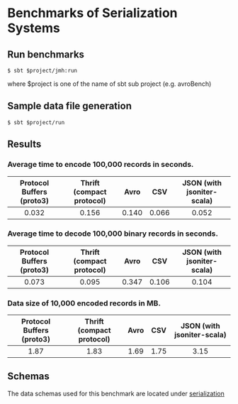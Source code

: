 
# Benchmarks of Serialization Systems

## Run benchmarks
```
$ sbt $project/jmh:run
```
where $project is one of the name of sbt sub project (e.g. avroBench)


## Sample data file generation
```
$ sbt $project/run
```


## Results
### Average time to encode 100,000 records in seconds.

|Protocol Buffers (proto3) | Thrift (compact protocol) | Avro | CSV | JSON (with jsoniter-scala) |
|:--:|:--:|:--:|:--:|:--:|
|0.032|0.156|0.140|0.066|0.052|

### Average time to decode 100,000 binary records in seconds.
|Protocol Buffers (proto3) | Thrift (compact protocol) | Avro | CSV | JSON (with jsoniter-scala) |
|:--:|:--:|:--:|:--:|:--:|
|0.073|0.095|0.347|0.106|0.104|

### Data size of 10,000 encoded records in MB.
|Protocol Buffers (proto3) | Thrift (compact protocol) | Avro | CSV | JSON (with jsoniter-scala) |
|:--:|:--:|:--:|:--:|:--:|
|1.87|1.83|1.69|1.75|3.15|


## Schemas
The data schemas used for this benchmark are located under [serialization](serialization)